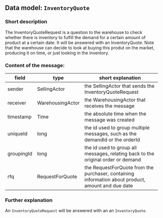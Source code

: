 ## Data model: `InventoryQuote`

### Short description

The InventoryQuoteRequest is a question to the warehouse to check whether there is inventory to fulfill the demand for a certain amount of product at a certain date. It will be answered with an InventoryQuote. Note that the warehouse can decide to look at buying this produt on the market, producing it on time, or just looking in the inventory.

 
### Content of the message:

| field      | type             | short explanation |
| -----      | ----             | ----------------- |
| sender     | SellingActor     | the SellingActor that sends the InventoryQuoteRequest  |
| receiver   | WarehousingActor | the WarehousingActor that receives the message |
| timestamp  | Time             | the absolute time when the message was created |
| uniqueId   | long             | the id used to group multiple messages, such as the demandId or the orderId |
| groupingId | long             | the id used to group all messages, relating back to the original order or demand |
| rfq        | RequestForQuote  | the RequestForQuote from the purchaser, containing information about product, amount and due date |
 
### Further explanation

An `InventoryQuoteRequest` will be answered with an an `InventoryQuote`.

